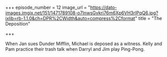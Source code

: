 +++
episode_number = 12
image_url = "https://dato-images.imgix.net/151/1471789108-o7InwsGvkri76m6Xp6VH3rIPqQ6.jpg?ixlib=rb-1.1.0&ch=DPR%2CWidth&auto=compress%2Cformat"
title = "The Deposition"

+++

When Jan sues Dunder Mifflin, Michael is deposed as a witness. Kelly and Pam practice their trash talk when Darryl and Jim play Ping-Pong.